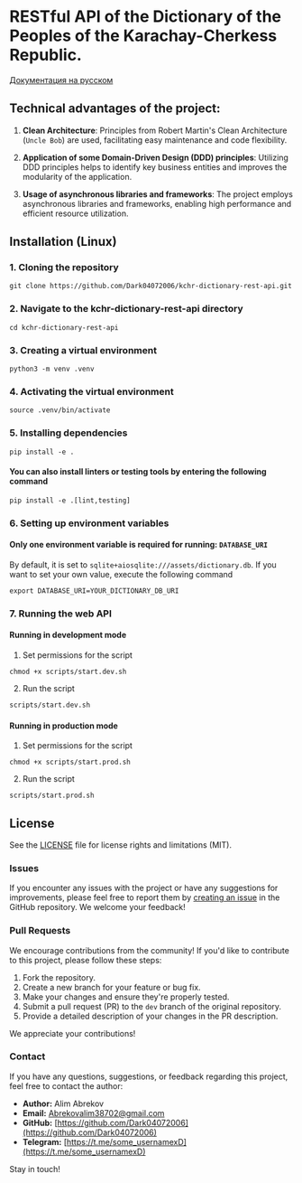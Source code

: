 # RESTful API of the Dictionary of the Peoples of the Karachay-Cherkess Republic.

[Документация на русском](https://github.com/Dark04072006/kchr-dictionary-rest-api/blob/main/docs/README.ru.md)

## Technical advantages of the project:

1. **Clean Architecture**: Principles from Robert Martin's Clean Architecture (`Uncle Bob`) are used, facilitating easy maintenance and code flexibility.

2. **Application of some Domain-Driven Design (DDD) principles**: Utilizing DDD principles helps to identify key business entities and improves the modularity of the application.

3. **Usage of asynchronous libraries and frameworks**: The project employs asynchronous libraries and frameworks, enabling high performance and efficient resource utilization.

<!-- Installation -->

## Installation (Linux)

### 1. Cloning the repository

```shell
git clone https://github.com/Dark04072006/kchr-dictionary-rest-api.git
```

### 2. Navigate to the kchr-dictionary-rest-api directory

```shell
cd kchr-dictionary-rest-api
```

### 3. Creating a virtual environment

```shell
python3 -m venv .venv
```

### 4. Activating the virtual environment

```shell
source .venv/bin/activate
```

### 5. Installing dependencies

```shell
pip install -e .
```

#### You can also install linters or testing tools by entering the following command

```shell
pip install -e .[lint,testing]
```

### 6. Setting up environment variables

#### Only one environment variable is required for running: `DATABASE_URI`

By default, it is set to `sqlite+aiosqlite:///assets/dictionary.db`. If you want to set your own value, execute the following command

```shell
export DATABASE_URI=YOUR_DICTIONARY_DB_URI
```

### 7. Running the web API

#### Running in development mode

1. Set permissions for the script

```shell
chmod +x scripts/start.dev.sh
```

2. Run the script

```bash
scripts/start.dev.sh
```

#### Running in production mode

1. Set permissions for the script

```shell
chmod +x scripts/start.prod.sh
```

2. Run the script

```shell
scripts/start.prod.sh
```

## License

See the [LICENSE](https://github.com/Dark04072006/kchr-dictionary-rest-api/blob/main/LICENSE.md) file for license rights and limitations (MIT).

### Issues

If you encounter any issues with the project or have any suggestions for improvements, please feel free to report them by [creating an issue](https://github.com/Dark04072006/kchr-dictionary-rest-api/issues) in the GitHub repository. We welcome your feedback!

### Pull Requests

We encourage contributions from the community! If you'd like to contribute to this project, please follow these steps:

1. Fork the repository.
2. Create a new branch for your feature or bug fix.
3. Make your changes and ensure they're properly tested.
4. Submit a pull request (PR) to the `dev` branch of the original repository.
5. Provide a detailed description of your changes in the PR description.

We appreciate your contributions!

### Contact

If you have any questions, suggestions, or feedback regarding this project, feel free to contact the author:

- **Author:** Alim Abrekov
- **Email:** Abrekovalim38702@gmail.com
- **GitHub:** [https://github.com/Dark04072006](https://github.com/Dark04072006)
- **Telegram:** [https://t.me/some_usernamexD](https://t.me/some_usernamexD)

Stay in touch!
